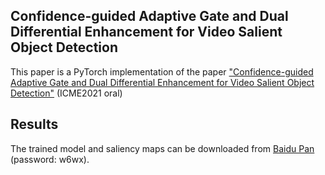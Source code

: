 ## Confidence-guided Adaptive Gate and Dual Differential Enhancement for Video Salient Object Detection
This paper is a PyTorch implementation of the paper ["Confidence-guided Adaptive Gate and Dual Differential Enhancement for Video Salient Object Detection"](https://ieeexplore.ieee.org/abstract/document/9428139) (ICME2021 oral)

## Results
The trained model and saliency maps can be downloaded from [Baidu Pan](https://pan.baidu.com/s/14qzFSy2l3eriMXrYtaw_qg) (password: w6wx).
